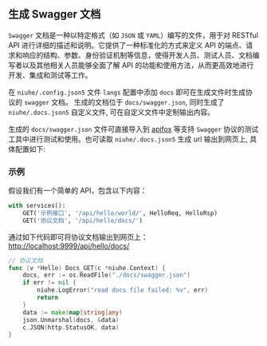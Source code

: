 ## 生成 Swagger 文档
`Swagger` 文档是一种以特定格式（如 `JSON` 或 `YAML`）编写的文件，用于对 RESTful API 进行详细的描述和说明。它提供了一种标准化的方式来定义 API 的端点、请求和响应的结构、参数、身份验证机制等信息，使得开发人员、测试人员、文档编写者以及其他相关人员能够全面了解 API 的功能和使用方法，从而更高效地进行开发、集成和测试等工作。

在 `niuhe/.config.json5` 文件 `langs` 配置中添加 `docs` 即可在生成文件时生成协议的 `swagger` 文档。
生成的文档位于 `docs/swagger.json`, 同时生成了 `niuhe/.docs.json5` 自定义文件, 可在自定义文件中定制输出内容。

生成的 `docs/swagger.json` 文件可直接导入到 [apifox](https://apifox.com/) 等支持 `Swagger` 协议的测试工具中进行测试和使用。也可读取 `niuhe/.docs.json5` 生成 url 输出到网页上, 具体配置如下:
### 示例
假设我们有一个简单的 API，包含以下内容：
```python
with services():
    GET('示例接口', '/api/hello/world/', HelloReq, HelloRsp)
    GET('协议文档', '/api/hello/docs/')
```
通过如下代码即可将协议文档输出到网页上：[http://localhost:9999/api/hello/docs/](http://localhost:9999/api/hello/docs/)
```go
// 协议文档
func (v *Hello) Docs_GET(c *niuhe.Context) {
	docs, err := os.ReadFile("./docs/swagger.json")
	if err != nil {
		niuhe.LogError("read docs file failed: %v", err)
		return
	}
	data := make(map[string]any)
	json.Unmarshal(docs, &data)
	c.JSON(http.StatusOK, data)
}
```